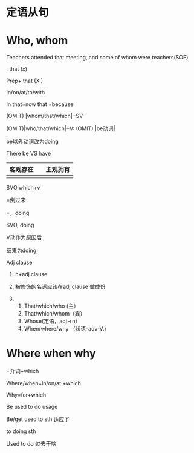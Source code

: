 # 定语从句

# Who, whom

 

Teachers attended that meeting, and some of whom were teachers(SOF)

, that (x)

Prep+ that (X )

In/on/at/to/with

In that=now that =because

 

(OMIT) |whom/that/which|+SV

(OMIT)|who/that/which|+V: (OMIT) |be动词|

be以外动词改为doing

 

 

There be   VS     have

| 客观存在 |      | 主观拥有 |
| -------- | ---- | -------- |
|          |      |          |

SVO which+v

=倒过来

=，doing

 

SVO, doing

V动作为原因后

结果为doing

 

 

Adj clause

1. n+adj clause

2. 被修饰的名词应该在adj     clause 做成份

3. 1. That/which/who      (主）
   2. That/which/whom（宾）
   3. Whose(定语，adj->n）
   4. When/where/why （状语-adv-V.)

# Where when why

=介词+which

Where/when=in/on/at +which

Why=for+which

Be used to do  usage

Be/get used to sth 适应了

  to doing sth

Used to do  过去干啥

